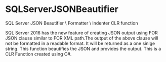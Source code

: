 # SQLServerJSONBeautifier
SQL Server JSON Beautifier \ Formatter  \ Indenter CLR function

SQL Server 2016 has the new feature of creating JSON output using FOR JSON clause similar to FOR XML path.The output of the above clause will not be formatted in a readable format. It will be returned as a one sinlge string. This function beautifies the JSON and provides the output. This is a CLR Function created using C#.

